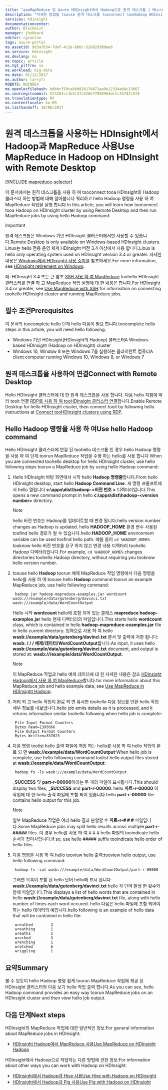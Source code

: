 ```yaml
---
title: "aaaMapReduce 및 Azure HDInsight에서 Hadoop으로 원격 데스크톱 | Microsoft Docs"
description: "자세한 방법을 toouse 원격 데스크톱 tooconnect tooHadoop HDInsight 및 MapReduce 작업을 실행된 합니다."
services: hdinsight
documentationcenter: 
author: Blackmist
manager: jhubbard
editor: cgronlun
tags: azure-portal
ms.assetid: 9d3a7b34-7def-4c2e-bb6c-52682d30dee8
ms.service: hdinsight
ms.devlang: na
ms.topic: article
ms.tgt_pltfrm: na
ms.workload: big-data
ms.date: 01/12/2017
ms.author: larryfr
ROBOTS: NOINDEX
ms.openlocfilehash: bdbbcf59ca86dd1b170471aa9e12334a04c23667
ms.sourcegitcommit: 523283cc1b3c37c428e77850964dc1c33742c5f0
ms.translationtype: MT
ms.contentlocale: ko-KR
ms.lasthandoff: 10/06/2017
---
```

# <a name="use-mapreduce-in-hadoop-on-hdinsight-with-remote-desktop"></a><span data-ttu-id="36b2f-103">원격 데스크톱을 사용하는 HDInsight에서 Hadoop과 MapReduce 사용</span><span class="sxs-lookup"><span data-stu-id="36b2f-103">Use MapReduce in Hadoop on HDInsight with Remote Desktop</span></span>
[!INCLUDE [mapreduce-selector](../../includes/hdinsight-selector-use-mapreduce.md)]

<span data-ttu-id="36b2f-104">이 문서에서는 원격 데스크톱을 사용 하 여 tooconnect tooa HDInsight의 Hadoop 클러스터 하는 방법에 대해 알아봅니다 쿼리하고 hello Hadoop 명령을 사용 하 여 MapReduce 작업을 실행 합니다.</span><span class="sxs-lookup"><span data-stu-id="36b2f-104">In this article, you will learn how tooconnect tooa Hadoop on HDInsight cluster by using Remote Desktop and then run MapReduce jobs by using hello Hadoop command.</span></span>

> [!IMPORTANT]
> <span data-ttu-id="36b2f-105">원격 데스크톱은 Windows 기반 HDInsight 클러스터에서만 사용할 수 있습니다.</span><span class="sxs-lookup"><span data-stu-id="36b2f-105">Remote Desktop is only available on Windows-based HDInsight clusters.</span></span> <span data-ttu-id="36b2f-106">Linux는 hello 전용 운영 체제 HDInsight 버전 3.4 이상에서 사용 합니다.</span><span class="sxs-lookup"><span data-stu-id="36b2f-106">Linux is hello only operating system used on HDInsight version 3.4 or greater.</span></span> <span data-ttu-id="36b2f-107">자세한 내용은 [Windows에서 HDInsight 사용 중지](hdinsight-component-versioning.md#hdinsight-windows-retirement)를 참조하세요.</span><span class="sxs-lookup"><span data-stu-id="36b2f-107">For more information, see [HDInsight retirement on Windows](hdinsight-component-versioning.md#hdinsight-windows-retirement).</span></span>
>
> <span data-ttu-id="36b2f-108">예: HDInsight 3.4 또는 큰 참조 [SSH 사용 하 여 MapReduce](hdinsight-hadoop-use-mapreduce-ssh.md) toohello HDInsight 클러스터를 연결 하 고 MapReduce 작업 실행에 대 한 내용은 합니다.</span><span class="sxs-lookup"><span data-stu-id="36b2f-108">For HDInsight 3.4 or greater, see [Use MapReduce with SSH](hdinsight-hadoop-use-mapreduce-ssh.md) for information on connecting toohello HDInsight cluster and running MapReduce jobs.</span></span>

## <span data-ttu-id="36b2f-109"><a id="prereq"></a>필수 조건</span><span class="sxs-lookup"><span data-stu-id="36b2f-109"><a id="prereq"></a>Prerequisites</span></span>
<span data-ttu-id="36b2f-110">이 문서의 toocomplete hello 단계 hello 다음이 필요 합니다.</span><span class="sxs-lookup"><span data-stu-id="36b2f-110">toocomplete hello steps in this article, you will need hello following:</span></span>

* <span data-ttu-id="36b2f-111">Windows 기반 HDInsight(HDInsight의 Hadoop) 클러스터</span><span class="sxs-lookup"><span data-stu-id="36b2f-111">A Windows-based HDInsight (Hadoop on HDInsight) cluster</span></span>
* <span data-ttu-id="36b2f-112">Windows 10, Window 8 또는 Windows 7을 실행하는 클라이언트 컴퓨터</span><span class="sxs-lookup"><span data-stu-id="36b2f-112">A client computer running Windows 10, Windows 8, or Windows 7</span></span>

## <span data-ttu-id="36b2f-113"><a id="connect"></a>원격 데스크톱을 사용하여 연결</span><span class="sxs-lookup"><span data-stu-id="36b2f-113"><a id="connect"></a>Connect with Remote Desktop</span></span>
<span data-ttu-id="36b2f-114">Hello HDInsight 클러스터에 대 한 원격 데스크톱을 사용 합니다. 다음 hello 지침에 따라 tooit 연결 [RDP를 사용 하 여 tooHDInsight 클러스터 연결](hdinsight-administer-use-management-portal.md#connect-to-clusters-using-rdp)합니다.</span><span class="sxs-lookup"><span data-stu-id="36b2f-114">Enable Remote Desktop for hello HDInsight cluster, then connect tooit by following hello instructions at [Connect tooHDInsight clusters using RDP](hdinsight-administer-use-management-portal.md#connect-to-clusters-using-rdp).</span></span>

## <span data-ttu-id="36b2f-115"><a id="hadoop"></a>Hello Hadoop 명령을 사용 하 여</span><span class="sxs-lookup"><span data-stu-id="36b2f-115"><a id="hadoop"></a>Use hello Hadoop command</span></span>
<span data-ttu-id="36b2f-116">Hello HDInsight 클러스터에 연결 된 toohello 데스크톱 인 경우 hello Hadoop 명령을 사용 하 여 단계 toorun MapReduce 작업을 수행 하는 hello를 사용 합니다.</span><span class="sxs-lookup"><span data-stu-id="36b2f-116">When you are connected toohello desktop for hello HDInsight cluster, use hello following steps toorun a MapReduce job by using hello Hadoop command:</span></span>

1. <span data-ttu-id="36b2f-117">Hello HDInsight 바탕 화면에서 시작 hello **Hadoop 명령줄**합니다.</span><span class="sxs-lookup"><span data-stu-id="36b2f-117">From hello HDInsight desktop, start hello **Hadoop Command Line**.</span></span> <span data-ttu-id="36b2f-118">새 명령 프롬프트에서 hello 열립니다 **c:\apps\dist\hadoop-&lt;버전 번호 >** 디렉터리입니다.</span><span class="sxs-lookup"><span data-stu-id="36b2f-118">This opens a new command prompt in hello **c:\apps\dist\hadoop-&lt;version number>** directory.</span></span>

   > [!NOTE]
   > <span data-ttu-id="36b2f-119">hello 버전 번호는 Hadoop를 업데이트할 때 변경 됩니다.</span><span class="sxs-lookup"><span data-stu-id="36b2f-119">hello version number changes as Hadoop is updated.</span></span> <span data-ttu-id="36b2f-120">hello **HADOOP_HOME** 환경 변수 사용된 toofind hello 경로가 될 수 있습니다.</span><span class="sxs-lookup"><span data-stu-id="36b2f-120">hello **HADOOP_HOME** environment variable can be used toofind hello path.</span></span> <span data-ttu-id="36b2f-121">예를 들어 `cd %HADOOP_HOME%` tooknow hello 버전 번호를 요구 하지 않고 변경 내용 디렉터리 toohello Hadoop 디렉터리입니다.</span><span class="sxs-lookup"><span data-stu-id="36b2f-121">For example, `cd %HADOOP_HOME%` changes directories toohello Hadoop directory, without requiring you tooknow hello version number.</span></span>
   >
   >
2. <span data-ttu-id="36b2f-122">toouse hello **Hadoop** toorun 예제 MapReduce 작업 명령에서 다음 명령을 hello를 사용 하 여:</span><span class="sxs-lookup"><span data-stu-id="36b2f-122">toouse hello **Hadoop** command toorun an example MapReduce job, use hello following command:</span></span>

        hadoop jar hadoop-mapreduce-examples.jar wordcount wasb:///example/data/gutenberg/davinci.txt wasb:///example/data/WordCountOutput

    <span data-ttu-id="36b2f-123">Hello 시작 **wordcount** hello에 포함 되어 있는 클래스 **mapreduce hadoop-examples.jar** hello 현재 디렉터리의 파일입니다.</span><span class="sxs-lookup"><span data-stu-id="36b2f-123">This starts hello **wordcount** class, which is contained in hello **hadoop-mapreduce-examples.jar** file in hello current directory.</span></span> <span data-ttu-id="36b2f-124">입력으로 사용 하 여 hello **wasb://example/data/gutenberg/davinci.txt** 문서 및 출력에 저장 됩니다: **wasb: / / / 예제/데이터/WordCountOutput**합니다.</span><span class="sxs-lookup"><span data-stu-id="36b2f-124">As input, it uses hello **wasb://example/data/gutenberg/davinci.txt** document, and output is stored at: **wasb:///example/data/WordCountOutput**.</span></span>

   > [!NOTE]
   > <span data-ttu-id="36b2f-125">이 MapReduce 작업과 hello 예제 데이터에 대 한 자세한 내용은 참조 <a href="hdinsight-use-mapreduce.md">HDInsight Hadoop에서 사용 하 여 MapReduce</a>합니다.</span><span class="sxs-lookup"><span data-stu-id="36b2f-125">for more information about this MapReduce job and hello example data, see <a href="hdinsight-use-mapreduce.md">Use MapReduce in HDInsight Hadoop</a>.</span></span>
   >
   >
3. <span data-ttu-id="36b2f-126">처리 되 고 hello 작업이 완료 되 면 유사한 toohello 다음 정보를 반환 hello 작업 세부 정보를 내보냅니다.</span><span class="sxs-lookup"><span data-stu-id="36b2f-126">hello job emits details as it is processed, and it returns information similar toohello following when hello job is complete:</span></span>

        File Input Format Counters
        Bytes Read=1395666
        File Output Format Counters
        Bytes Written=337623
4. <span data-ttu-id="36b2f-127">다음 명령 toolist hello 출력 파일에 저장 하는 hello를 사용 하 여 hello 작업이 완료 되 면 **wasb://example/data/WordCountOutput**:</span><span class="sxs-lookup"><span data-stu-id="36b2f-127">When hello job is complete, use hello following command toolist hello output files stored at **wasb://example/data/WordCountOutput**:</span></span>

        hadoop fs -ls wasb:///example/data/WordCountOutput

    <span data-ttu-id="36b2f-128">**_SUCCESS** 및 **part-r-00000**이라는 두 개의 파일이 표시됩니다.</span><span class="sxs-lookup"><span data-stu-id="36b2f-128">This should display two files, **_SUCCESS** and **part-r-00000**.</span></span> <span data-ttu-id="36b2f-129">hello **파트-r-00000** 이 작업에 대 한 hello 출력 파일에 포함 되어 있습니다.</span><span class="sxs-lookup"><span data-stu-id="36b2f-129">hello **part-r-00000** file contains hello output for this job.</span></span>

   > [!NOTE]
   > <span data-ttu-id="36b2f-130">일부 MapReduce 작업은 여러 hello 결과 분할할 수 **파트-r-# # #** 파일입니다.</span><span class="sxs-lookup"><span data-stu-id="36b2f-130">Some MapReduce jobs may split hello results across multiple **part-r-#####** files.</span></span> <span data-ttu-id="36b2f-131">이 경우 hello를 사용 하 여 # # # hello 파일의 tooindicate hello 순서가 접미사입니다.</span><span class="sxs-lookup"><span data-stu-id="36b2f-131">If so, use hello ##### suffix tooindicate hello order of hello files.</span></span>
   >
   >
5. <span data-ttu-id="36b2f-132">다음 명령을 사용 하 여 hello tooview hello 출력:</span><span class="sxs-lookup"><span data-stu-id="36b2f-132">tooview hello output, use hello following command:</span></span>

        hadoop fs -cat wasb:///example/data/WordCountOutput/part-r-00000

    <span data-ttu-id="36b2f-133">그러면 목록이 포함 된 hello 단어 hello에 표시 됩니다 **wasb://example/data/gutenberg/davinci.txt** hello 각 단어 발생 한 횟수와 함께 파일입니다.</span><span class="sxs-lookup"><span data-stu-id="36b2f-133">This displays a list of hello words that are contained in hello **wasb://example/data/gutenberg/davinci.txt** file, along with hello number of times each word occured.</span></span> <span data-ttu-id="36b2f-134">hello 다음은 hello 파일에 포함 되어야 하는 hello 데이터의 예입니다.</span><span class="sxs-lookup"><span data-stu-id="36b2f-134">hello following is an example of hello data that will be contained in hello file:</span></span>

        wreathed        3
        wreathing       1
        wreaths         1
        wrecked         3
        wrenching       1
        wretched        6
        wriggling       1

## <span data-ttu-id="36b2f-135"><a id="summary"></a>요약</span><span class="sxs-lookup"><span data-stu-id="36b2f-135"><a id="summary"></a>Summary</span></span>
<span data-ttu-id="36b2f-136">볼 수 있듯이 hello Hadoop 명령 쉽게 toorun MapReduce 작업에 제공 된 HDInsight 클러스터와 다음 보기 hello 작업 출력 합니다.</span><span class="sxs-lookup"><span data-stu-id="36b2f-136">As you can see, hello Hadoop command provides an easy way toorun MapReduce jobs on an HDInsight cluster and then view hello job output.</span></span>

## <span data-ttu-id="36b2f-137"><a id="nextsteps"></a>다음 단계</span><span class="sxs-lookup"><span data-stu-id="36b2f-137"><a id="nextsteps"></a>Next steps</span></span>
<span data-ttu-id="36b2f-138">HDInsight의 MapReduce 작업에 대한 일반적인 정보:</span><span class="sxs-lookup"><span data-stu-id="36b2f-138">For general information about MapReduce jobs in HDInsight:</span></span>

* [<span data-ttu-id="36b2f-139">HDInsight Hadoop에서 MapReduce 사용</span><span class="sxs-lookup"><span data-stu-id="36b2f-139">Use MapReduce on HDInsight Hadoop</span></span>](hdinsight-use-mapreduce.md)

<span data-ttu-id="36b2f-140">HDInsight에서 Hadoop으로 작업하는 다른 방법에 관한 정보:</span><span class="sxs-lookup"><span data-stu-id="36b2f-140">For information about other ways you can work with Hadoop on HDInsight:</span></span>

* [<span data-ttu-id="36b2f-141">HDInsight에서 Hadoop과 Hive 사용</span><span class="sxs-lookup"><span data-stu-id="36b2f-141">Use Hive with Hadoop on HDInsight</span></span>](hdinsight-use-hive.md)
* [<span data-ttu-id="36b2f-142">HDInsight에서 Hadoop과 Pig 사용</span><span class="sxs-lookup"><span data-stu-id="36b2f-142">Use Pig with Hadoop on HDInsight</span></span>](hdinsight-use-pig.md)
